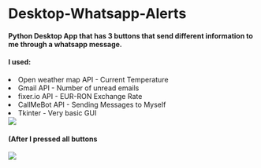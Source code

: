 # Desktop-Whatsapp-Alerts

<h4>Python Desktop App that has 3 buttons that send different information to me through a whatsapp message.</h4>
<h4>I used:</h4>
<li>Open weather map API - Current Temperature</li>
<li>Gmail API - Number of unread emails </li>
<li>fixer.io API - EUR-RON Exchange Rate</li>
<li>CallMeBot API - Sending Messages to Myself</li>
<li>Tkinter - Very basic GUI</li>

<img src="https://i.imgur.com/0xflmP2.png">
<h4>(After I pressed all buttons</h4>
<img src="https://i.imgur.com/pEzimym.png">
